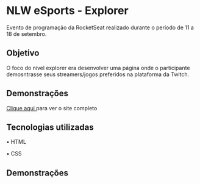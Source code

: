 <h1>NLW eSports - Explorer</h1>
<p>Evento de programação da RocketSeat realizado durante o período de 11 a 18 de setembro.</p>
<h2>Objetivo</h2>
<p>O foco do nível explorer era desenvolver uma página onde o participante demosntrasse seus streamers/jogos preferidos na plataforma da Twitch.</p>
<h2>Demonstrações</h2>
<p><a href="https://luiz-nlw.netlify.app/" targe="_blank">Clique aqui </a>para ver o site completo</p>
<h2>Tecnologias utilizadas</h2>
<p>• HTML</p>
<p>• CSS</p>
<h2>Demonstrações</h2>
